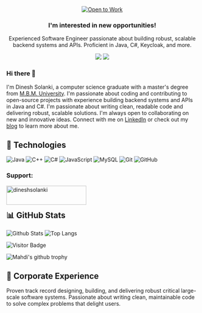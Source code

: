 <!-- I'm on the lookout for new opportunities! -->

<p align="center">
  <a href="https://www.linkedin.com/in/dineshsolanki/">
    <img src="https://img.shields.io/badge/Open%20to%20Work-informational?logo=wheniwork&style=for-the-badge" alt="Open to Work">
 </a>
  
  <h3 align="center">I'm interested in new opportunities!</h3>

  <p align="center">
      Experienced Software Engineer passionate about building robust, scalable backend systems and APIs. Proficient in Java, C#, Keycloak, and more.
  </p>
  
  <p align="center">
    <a href="mailto:solankid297@gmail.com"><img src="https://img.shields.io/badge/email me-red?logo=gmail&logoColor=white&style=for-the-badge" /></a> 
    <a href="https://www.linkedin.com/in/dineshsolanki/"><img src="https://img.shields.io/badge/my LinkedIn-blue?logo=linkedin&style=for-the-badge" /></a>
  </p>
</p>

### Hi there 👋

I'm Dinesh Solanki, a computer science graduate with a master's degree from [M.B.M. University](https://www.mbm.ac.in/). I'm passionate about coding and contributing to open-source projects with experience building backend systems and APIs in Java and C#. I'm passionate about writing clean, readable code and delivering robust, scalable solutions. 
I'm always open to collaborating on new and innovative ideas. Connect with me on [LinkedIn](https://www.linkedin.com/in/dinesh-solanki/) or check out my [blog](https://aprogrammers.wordpress.com/) to learn more about me.

## 🚀 Technologies
![Java](https://img.shields.io/badge/-java-E34A86?style=flat-square&logo=java)
![C++](https://img.shields.io/badge/-C++-00599C?style=flat-square&logo=c)
![C#](https://img.shields.io/badge/-C%23-%20navy?style=flat-square&logo=c-sharp)
![JavaScript](https://img.shields.io/badge/-JavaScript-black?style=flat-square&logo=javascript)
![MySQL](https://img.shields.io/badge/-MySQL-black?style=flat-square&logo=mysql)
![Git](https://img.shields.io/badge/-Git-black?style=flat-square&logo=git)
![GitHub](https://img.shields.io/badge/-GitHub-181717?style=flat-square&logo=github)

<h3 align="left">Support:</h3>
<p><a href="https://www.buymeacoffee.com/dineshsolanki"> <img align="left" src="https://cdn.buymeacoffee.com/buttons/v2/default-yellow.png" height="50" width="210" alt="dineshsolanki" /></a></p><br><br>

## 📊 GitHub Stats
![Github Stats](https://github-readme-stats.vercel.app/api?username=DineshSolanki&count_private=true&show_icons=true&include_all_commits=true)
![Top Langs](https://github-readme-stats.vercel.app/api/top-langs/?username=DineshSolanki&hide=TeX&layout=compact)

![Visitor Badge](https://visitor-badge.laobi.icu/badge?page_id=DineshSolanki.DineshSolanki)

![Mahdi's github trophy](https://github-profile-trophy.vercel.app/?username=dineshsolanki&row=1)

## 💼 Corporate Experience

Proven track record designing, building, and delivering robust critical large-scale software systems. Passionate about writing clean, maintainable code to solve complex problems that delight users. 
